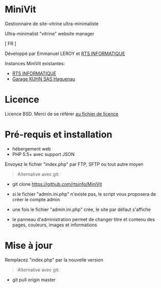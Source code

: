 MiniVit
=======

Gestionnaire de site-vitrine ultra-minimaliste

Ultra-minimalist "vitrine" website manager

[ FR ]

Développé par Emmanuel LEROY et [RTS INFORMATIQUE](http://www.rts-informatique.fr/)

Instances MiniVit existantes:
- [RTS INFORMATIQUE](http://www.rts-informatique.fr/)
- [Garage KUHN SAS Haguenau](http://www.garagekuhn.com/)

Licence
===================

Licence BSD. Merci de se référer [au fichier de licence](LICENSE)

Pré-requis et installation
===================

- hébergement web
- PHP 5.5+ avec support JSON

Envoyez le fichier "index.php" par FTP, SFTP ou tout autre moyen

> Alternative avec git:
- git clone https://github.com/rtsinfo/MiniVit

- si le fichier "admin.ini.php" n'existe pas, le script vous proposera de créer le compte admin
- une fois le fichier "admin.ini.php" crée, le site par défaut s'affiche
- le panneau d'administration permet de changer titre et contenu des pages, couleurs, images et informations

Mise à jour
===================

Remplacez "index.php" par la nouvelle version

> Alternative avec git:
- git pull origin master
